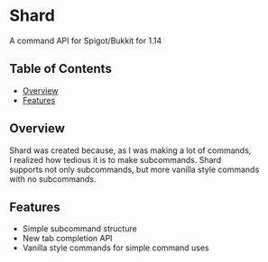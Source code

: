 # Shard
A command API for Spigot/Bukkit for 1.14

## Table of Contents
* [Overview](#overview)
* [Features](#features)

## Overview
Shard was created because, as I was making a lot of commands, \
I realized how tedious it is to make subcommands. Shard \
supports not only subcommands, but more vanilla style commands \
with no subcommands.

## Features
* Simple subcommand structure
* New tab completion API
* Vanilla style commands for simple command uses
